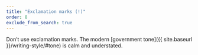 ```yaml
---
title: "Exclamation marks (!)"
order: 8
exclude_from_search: true
---
```


Don’t use exclamation marks. The modern [government tone]({{ site.baseurl }}/writing-style/#tone) is calm and understated.
